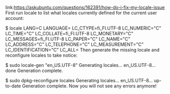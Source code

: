 link:https://askubuntu.com/questions/162391/how-do-i-fix-my-locale-issue
First run locale to list what locales currently defined for the current user account:

$ locale
LANG=C
LANGUAGE=
LC_CTYPE=fi_FI.UTF-8
LC_NUMERIC="C"
LC_TIME="C"
LC_COLLATE=fi_FI.UTF-8
LC_MONETARY="C"
LC_MESSAGES=fi_FI.UTF-8
LC_PAPER="C"
LC_NAME="C"
LC_ADDRESS="C"
LC_TELEPHONE="C"
LC_MEASUREMENT="C"
LC_IDENTIFICATION="C"
LC_ALL=
Then generate the missing locale and reconfigure locales to take notice:

$ sudo locale-gen "en_US.UTF-8"
Generating locales...
  en_US.UTF-8... done
Generation complete.

$ sudo dpkg-reconfigure locales
Generating locales...
  en_US.UTF-8... up-to-date
Generation complete.
Now you will not see any errors anymore!
